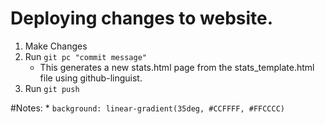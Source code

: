 # Deploying changes to website.

1. Make Changes
2. Run `git pc "commit message"`
	* This generates a new stats.html page from the stats_template.html file using github-linguist.
3. Run `git push`


#Notes:
	* `background: linear-gradient(35deg, #CCFFFF, #FFCCCC)`